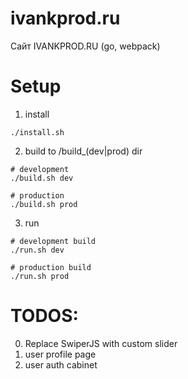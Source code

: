 # ivankprod.ru
Сайт IVANKPROD.RU
(go, webpack)

# Setup
1. install
```shell
./install.sh
```
2. build to /build_(dev|prod) dir
```shell
# development
./build.sh dev

# production
./build.sh prod
```

3. run
```shell
# development build
./run.sh dev

# production build
./run.sh prod
```

# TODOS:
0. Replace SwiperJS with custom slider
1. user profile page
2. user auth cabinet
